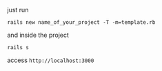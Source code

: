 just run

`rails new name_of_your_project -T -m=template.rb`

and inside the project

`rails s`

access `http://localhost:3000`
